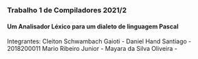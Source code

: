 ### Trabalho 1 de Compiladores 2021/2
#### Um Analisador Léxico para um dialeto de linguagem Pascal

Integrantes:
Cleiton Schwambach Gaioti - 
Daniel Hand Santiago - 2018200011
Mario Ribeiro Junior - 
Mayara da Silva Oliveira - 

